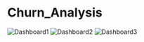 # Churn_Analysis
![Dashboard1]("Churn_Analysis_Dashboard1")
![Dashboard2]("Churn_Analysis_Dashboard2")
![Dashboard3]("Churn_Analysis_Dashboard3")
